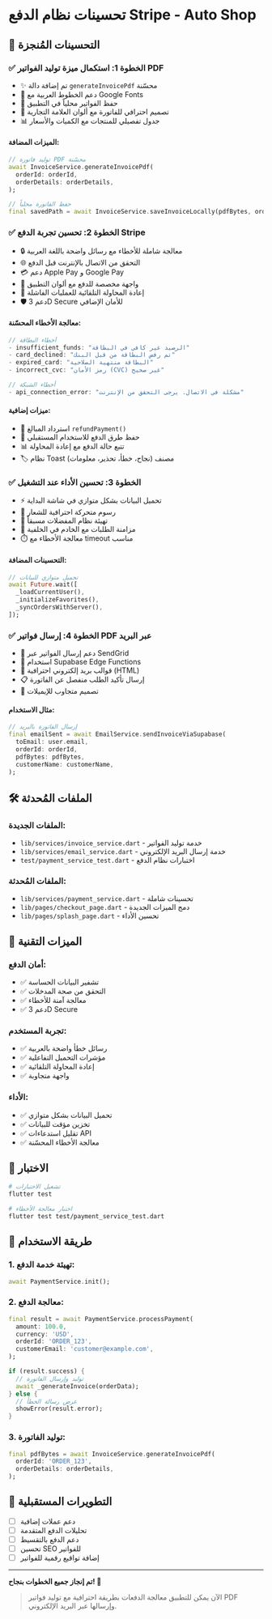 # تحسينات نظام الدفع Stripe - Auto Shop

## 🎯 التحسينات المُنجزة

### ✅ الخطوة 1: استكمال ميزة توليد الفواتير PDF
- ✨ تم إضافة دالة `generateInvoicePdf` محسّنة
- 📄 دعم الخطوط العربية مع Google Fonts
- 💾 حفظ الفواتير محلياً في التطبيق
- 🎨 تصميم احترافي للفاتورة مع ألوان العلامة التجارية
- 📊 جدول تفصيلي للمنتجات مع الكميات والأسعار

#### الميزات المضافة:
```dart
// توليد فاتورة PDF محسّنة
await InvoiceService.generateInvoicePdf(
  orderId: orderId,
  orderDetails: orderDetails,
);

// حفظ الفاتورة محلياً
final savedPath = await InvoiceService.saveInvoiceLocally(pdfBytes, orderId);
```

### ✅ الخطوة 2: تحسين تجربة الدفع Stripe
- 🔒 معالجة شاملة للأخطاء مع رسائل واضحة باللغة العربية
- 🌐 التحقق من الاتصال بالإنترنت قبل الدفع
- 💳 دعم Apple Pay و Google Pay
- 🎨 واجهة مخصصة للدفع مع ألوان التطبيق
- 🔄 إعادة المحاولة التلقائية للعمليات الفاشلة
- 🛡️ دعم 3D Secure للأمان الإضافي

#### معالجة الأخطاء المحسّنة:
```dart
// أخطاء البطاقة
- insufficient_funds: "الرصيد غير كافي في البطاقة"
- card_declined: "تم رفض البطاقة من قبل البنك"
- expired_card: "البطاقة منتهية الصلاحية"
- incorrect_cvc: "رمز الأمان (CVC) غير صحيح"

// أخطاء الشبكة
- api_connection_error: "مشكلة في الاتصال. يرجى التحقق من الإنترنت"
```

#### ميزات إضافية:
- 🔄 استرداد المبالغ `refundPayment()`
- 💾 حفظ طرق الدفع للاستخدام المستقبلي
- 📊 تتبع حالة الدفع مع إعادة المحاولة
- 🏷️ نظام Toast مصنف (نجاح، خطأ، تحذير، معلومات)

### ✅ الخطوة 3: تحسين الأداء عند التشغيل
- ⚡ تحميل البيانات بشكل متوازي في شاشة البداية
- 🎨 رسوم متحركة احترافية للشعار
- 💾 تهيئة نظام المفضلات مسبقاً
- 🔄 مزامنة الطلبات مع الخادم في الخلفية
- ⏱️ معالجة الأخطاء مع timeout مناسب

#### التحسينات المضافة:
```dart
// تحميل متوازي للبيانات
await Future.wait([
  _loadCurrentUser(),
  _initializeFavorites(),
  _syncOrdersWithServer(),
]);
```

### ✅ الخطوة 4: إرسال فواتير PDF عبر البريد
- 📧 دعم إرسال الفواتير عبر SendGrid
- 🔧 استخدام Supabase Edge Functions
- 📨 قوالب بريد إلكتروني احترافية (HTML)
- 📋 إرسال تأكيد الطلب منفصل عن الفاتورة
- 🎨 تصميم متجاوب للإيميلات

#### مثال الاستخدام:
```dart
// إرسال الفاتورة بالبريد
final emailSent = await EmailService.sendInvoiceViaSupabase(
  toEmail: user.email,
  orderId: orderId,
  pdfBytes: pdfBytes,
  customerName: customerName,
);
```

## 🛠️ الملفات المُحدثة

### الملفات الجديدة:
- `lib/services/invoice_service.dart` - خدمة توليد الفواتير
- `lib/services/email_service.dart` - خدمة إرسال البريد الإلكتروني  
- `test/payment_service_test.dart` - اختبارات نظام الدفع

### الملفات المُحدثة:
- `lib/services/payment_service.dart` - تحسينات شاملة
- `lib/pages/checkout_page.dart` - دمج الميزات الجديدة
- `lib/pages/splash_page.dart` - تحسين الأداء

## 🎨 الميزات التقنية

### أمان الدفع:
- ✅ تشفير البيانات الحساسة
- ✅ التحقق من صحة المدخلات
- ✅ معالجة آمنة للأخطاء
- ✅ دعم 3D Secure

### تجربة المستخدم:
- ✅ رسائل خطأ واضحة بالعربية
- ✅ مؤشرات التحميل التفاعلية
- ✅ إعادة المحاولة التلقائية
- ✅ واجهة متجاوبة

### الأداء:
- ✅ تحميل البيانات بشكل متوازي
- ✅ تخزين مؤقت للبيانات
- ✅ تقليل استدعاءات API
- ✅ معالجة الأخطاء المحسّنة

## 🧪 الاختبار

```bash
# تشغيل الاختبارات
flutter test

# اختبار معالجة الأخطاء
flutter test test/payment_service_test.dart
```

## 📖 طريقة الاستخدام

### 1. تهيئة خدمة الدفع:
```dart
await PaymentService.init();
```

### 2. معالجة الدفع:
```dart
final result = await PaymentService.processPayment(
  amount: 100.0,
  currency: 'USD',
  orderId: 'ORDER_123',
  customerEmail: 'customer@example.com',
);

if (result.success) {
  // توليد وإرسال الفاتورة
  await _generateInvoice(orderData);
} else {
  // عرض رسالة الخطأ
  showError(result.error);
}
```

### 3. توليد الفاتورة:
```dart
final pdfBytes = await InvoiceService.generateInvoicePdf(
  orderId: 'ORDER_123',
  orderDetails: orderDetails,
);
```

## 🔮 التطويرات المستقبلية

- [ ] دعم عملات إضافية
- [ ] تحليلات الدفع المتقدمة  
- [ ] دعم الدفع بالتقسيط
- [ ] تحسين SEO للفواتير
- [ ] إضافة تواقيع رقمية للفواتير

---

**تم إنجاز جميع الخطوات بنجاح! 🎉**

> الآن يمكن للتطبيق معالجة الدفعات بطريقة احترافية مع توليد فواتير PDF وإرسالها عبر البريد الإلكتروني.
